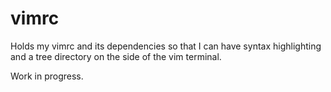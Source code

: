 # vimrc

Holds my vimrc and its dependencies so that I can have syntax highlighting and a tree directory on the side of the vim terminal. 

Work in progress.
